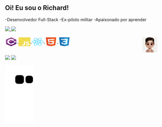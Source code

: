 ## Oi! Eu sou o Richard!

-Desenvolvedor Full-Stack
-Ex-piloto militar
-Apaixonado por aprender

 <head><link rel="stylesheet" href="style.css"></head> 

 <div>
  <a href="https://github.com/FuentesRichard">
  <img height="180em" src="https://github-readme-stats.vercel.app/api?username=FuentesRichard&show_icons=true&theme=dark&include_all_commits=true&count_private=true"/>
  <img height="180em" src="https://github-readme-stats.vercel.app/api/top-langs/?username=FuentesRichard&layout=compact&langs_count=7&theme=dark"/>
</div>
<div style="display: inline_block"><br>
  <img align="center" alt="Richi-Csharp" height="30" width="40" src="https://raw.githubusercontent.com/devicons/devicon/master/icons/csharp/csharp-original.svg"> 
  <img align="center" alt="Richi-Js" height="30" width="40" src="https://raw.githubusercontent.com/devicons/devicon/master/icons/javascript/javascript-plain.svg">
  <img align="center" alt="Richi-React" height="30" width="40" src="https://raw.githubusercontent.com/devicons/devicon/master/icons/react/react-original.svg">
  <img align="center" alt="Richi-HTML" height="30" width="40" src="https://raw.githubusercontent.com/devicons/devicon/master/icons/html5/html5-original.svg">
  <img align="center" alt="Richi-CSS" height="30" width="40" src="https://raw.githubusercontent.com/devicons/devicon/master/icons/css3/css3-original.svg">
  <img width= 10% align="right" alt="Richi-avatar" src="./images/richi-avatar.png">
</div>
  
  ##
 
<div> 
  <a href="https://www.instagram.com/rufinoorichard/" target="_blank"><img src="https://img.shields.io/badge/-Instagram-%23E4405F?style=for-the-badge&logo=instagram&logoColor=white" target="_blank"></a>
  <a href = "mailto:contatorafaballerini@gmail.com"><src="https://img.shields.io/badge/-Gmail-%23333?style=for-the-badge&logo=gmail&logoColor=white" target="_blank"></a>
  <a href="https://www.linkedin.com/in/richardfuentes/" target="_blank"><img src="https://img.shields.io/badge/-LinkedIn-%230077B5?style=for-the-badge&logo=linkedin&logoColor=white" target="_blank"></a> 
 
  ![Snake animation](https://github.com/rafaballerini/rafaballerini/blob/output/github-contribution-grid-snake.svg)
 
</div>

 ##

